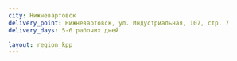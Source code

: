 ```yaml
---
city: Нижневартовск
delivery_point: Нижневартовск, ул. Индустриальная, 107, стр. 7 
delivery_days: 5-6 рабочих дней

layout: region_kpp
---
```

